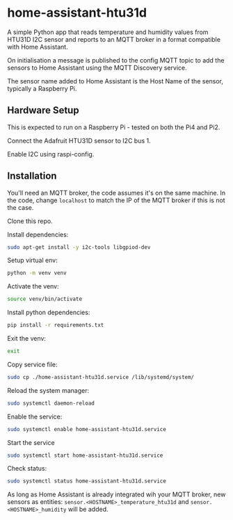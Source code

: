 # home-assistant-htu31d

A simple Python app that reads temperature and humidity values from HTU31D I2C sensor and reports to an MQTT broker in a format compatible with Home Assistant.

On initialisation a message is published to the config MQTT topic to add the sensors to Home Assistant using the MQTT Discovery service.

The sensor name added to Home Assistant is the Host Name of the sensor, typically a Raspberry Pi.

## Hardware Setup

This is expected to run on a Raspberry Pi - tested on both the Pi4 and Pi2.

Connect the Adafruit HTU31D sensor to I2C bus 1.

Enable I2C using raspi-config.

## Installation

You'll need an MQTT broker, the code assumes it's on the same machine. In the code, change `localhost` to match the IP of the MQTT broker if this is not the case.

Clone this repo.

Install dependencies:

```bash
sudo apt-get install -y i2c-tools libgpiod-dev
```

Setup virtual env:

```bash
python -m venv venv
```

Activate the venv:

```bash
source venv/bin/activate
```

Install python dependencies:

```bash
pip install -r requirements.txt
```

Exit the venv:

```bash
exit
```

Copy service file:
```bash
sudo cp ./home-assistant-htu31d.service /lib/systemd/system/
```

Reload the system manager:
```bash
sudo systemctl daemon-reload
```

Enable the service:
```bash
sudo systemctl enable home-assistant-htu31d.service
```

Start the service
```bash
sudo systemctl start home-assistant-htu31d.service
```

Check status:
```bash
sudo systemctl status home-assistant-htu31d.service
```

As long as Home Assistant is already integrated wih your MQTT broker, new sensors as entities: `sensor.<HOSTNAME>_temperature_htu31d` and `sensor.<HOSTNAME>_humidity` will be added.
